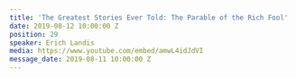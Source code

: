 ```yaml
---
title: 'The Greatest Stories Ever Told: The Parable of the Rich Fool'
date: 2019-08-12 10:00:00 Z
position: 29
speaker: Erich Landis
media: https://www.youtube.com/embed/amwL4idJdVI
message_date: 2019-08-11 10:00:00 Z
---
```


